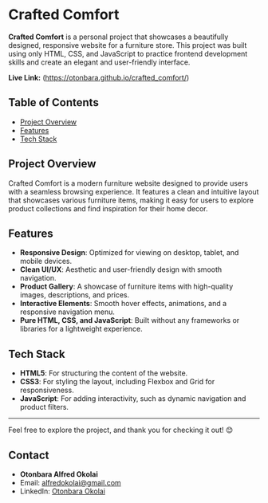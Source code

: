 # Crafted Comfort

**Crafted Comfort** is a personal project that showcases a beautifully designed, responsive website for a furniture store. This project was built using only HTML, CSS, and JavaScript to practice frontend development skills and create an elegant and user-friendly interface.

**Live Link:** (https://otonbara.github.io/crafted_comfort/)

## Table of Contents
- [Project Overview](#project-overview)
- [Features](#features)
- [Tech Stack](#tech-stack)

## Project Overview
Crafted Comfort is a modern furniture website designed to provide users with a seamless browsing experience. It features a clean and intuitive layout that showcases various furniture items, making it easy for users to explore product collections and find inspiration for their home decor.

## Features
- **Responsive Design**: Optimized for viewing on desktop, tablet, and mobile devices.
- **Clean UI/UX**: Aesthetic and user-friendly design with smooth navigation.
- **Product Gallery**: A showcase of furniture items with high-quality images, descriptions, and prices.
- **Interactive Elements**: Smooth hover effects, animations, and a responsive navigation menu.
- **Pure HTML, CSS, and JavaScript**: Built without any frameworks or libraries for a lightweight experience.

## Tech Stack
- **HTML5**: For structuring the content of the website.
- **CSS3**: For styling the layout, including Flexbox and Grid for responsiveness.
- **JavaScript**: For adding interactivity, such as dynamic navigation and product filters.

---

Feel free to explore the project, and thank you for checking it out! 😊

## Contact
- **Otonbara Alfred Okolai**
- Email: [alfredokolai@gmail.com](mailto:alfredokolai@gmail.com)
- LinkedIn: [Otonbara Okolai](https://www.linkedin.com/in/otonbaraokolai/)
